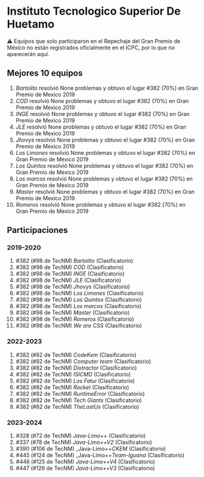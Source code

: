 # Instituto Tecnologico Superior De Huetamo

:warning: Equipos que solo participaron en el Repechaje del Gran Premio de México no están registrados oficialmente en el ICPC, por lo que no aparecerán aquí.

## Mejores 10 equipos

1. _Bartolito_ resolvió None problemas y obtuvo el lugar #382 (70%) en Gran Premio de Mexico 2019
1. _COD_ resolvió None problemas y obtuvo el lugar #382 (70%) en Gran Premio de Mexico 2019
1. _INGE_ resolvió None problemas y obtuvo el lugar #382 (70%) en Gran Premio de Mexico 2019
1. _JLE_ resolvió None problemas y obtuvo el lugar #382 (70%) en Gran Premio de Mexico 2019
1. _Jhovys_ resolvió None problemas y obtuvo el lugar #382 (70%) en Gran Premio de Mexico 2019
1. _Los Limones_ resolvió None problemas y obtuvo el lugar #382 (70%) en Gran Premio de Mexico 2019
1. _Los Quintos_ resolvió None problemas y obtuvo el lugar #382 (70%) en Gran Premio de Mexico 2019
1. _Los marcos_ resolvió None problemas y obtuvo el lugar #382 (70%) en Gran Premio de Mexico 2019
1. _Master_ resolvió None problemas y obtuvo el lugar #382 (70%) en Gran Premio de Mexico 2019
1. _Romeros_ resolvió None problemas y obtuvo el lugar #382 (70%) en Gran Premio de Mexico 2019

## Participaciones

### 2019-2020

1. #382 (#98 de TecNM) _Bartolito_ (Clasificatorio)
1. #382 (#98 de TecNM) _COD_ (Clasificatorio)
1. #382 (#98 de TecNM) _INGE_ (Clasificatorio)
1. #382 (#98 de TecNM) _JLE_ (Clasificatorio)
1. #382 (#98 de TecNM) _Jhovys_ (Clasificatorio)
1. #382 (#98 de TecNM) _Los Limones_ (Clasificatorio)
1. #382 (#98 de TecNM) _Los Quintos_ (Clasificatorio)
1. #382 (#98 de TecNM) _Los marcos_ (Clasificatorio)
1. #382 (#98 de TecNM) _Master_ (Clasificatorio)
1. #382 (#98 de TecNM) _Romeros_ (Clasificatorio)
1. #382 (#98 de TecNM) _We are CSS_ (Clasificatorio)

### 2022-2023

1. #382 (#82 de TecNM) _CodeKem_ (Clasificatorio)
1. #382 (#82 de TecNM) _Computer team_ (Clasificatorio)
1. #382 (#82 de TecNM) _Dixtractor_ (Clasificatorio)
1. #382 (#82 de TecNM) _ISICMD_ (Clasificatorio)
1. #382 (#82 de TecNM) _Los Fatui_ (Clasificatorio)
1. #382 (#82 de TecNM) _Rocket_ (Clasificatorio)
1. #382 (#82 de TecNM) _RuntimeError_ (Clasificatorio)
1. #382 (#82 de TecNM) _Tech Giants_ (Clasificatorio)
1. #382 (#82 de TecNM) _TheLastUs_ (Clasificatorio)

### 2023-2024

1. #328 (#72 de TecNM) _Java-Limo++_ (Clasificatorio)
1. #337 (#78 de TecNM) _Java-Limo++V2_ (Clasificatorio)
1. #390 (#106 de TecNM) _Java-Limo++_CKEM_ (Clasificatorio)
1. #445 (#124 de TecNM) _Java-Limo++_Team-Iguana_ (Clasificatorio)
1. #446 (#125 de TecNM) _Java-Limo++V4_ (Clasificatorio)
1. #447 (#126 de TecNM) _Java-Limo++V3_ (Clasificatorio)



